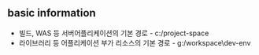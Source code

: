 #    
## basic information 
* 빌드, WAS 등 서버어플리케이션의 기본 경로 - c:/project-space
* 라이브러리 등 어플리케이션 부가 리소스의 기본 경로 - g:/workspace\dev-env
